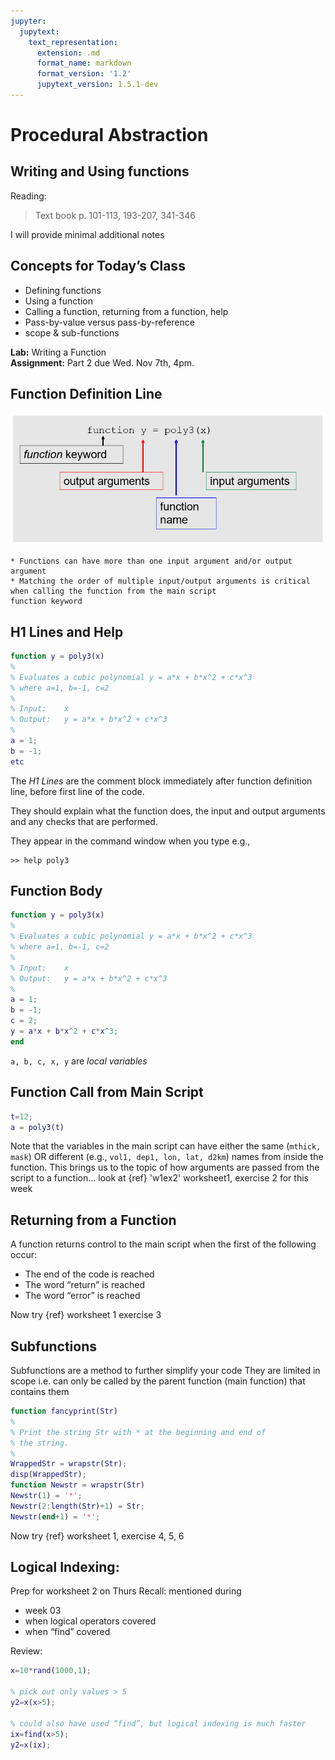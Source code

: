 ```yaml
---
jupyter:
  jupytext:
    text_representation:
      extension: .md
      format_name: markdown
      format_version: '1.2'
      jupytext_version: 1.5.1-dev
---
```


# Procedural Abstraction

## Writing and Using functions

Reading:
>Text book p. 101-113, 193-207, 341-346

I will provide minimal additional notes

## Concepts for Today’s Class

* Defining functions
* Using a function
* Calling a function, returning from a function, help
* Pass-by-value versus pass-by-reference
* scope & sub-functions

**Lab:** Writing a Function <br>
**Assignment:** Part 2 due Wed. Nov 7th, 4pm.

## Function Definition Line

<img src='../_static/media08/week08_class1_slide1_000.png'>

```{note}
* Functions can have more than one input argument and/or output argument
* Matching the order of multiple input/output arguments is critical when calling the function from the main script
function keyword

```

## H1 Lines and Help

```matlab
function y = poly3(x)
%
% Evaluates a cubic polynomial y = a*x + b*x^2 + c*x^3
% where a=1, b=-1, c=2
%
% Input:    x
% Output:   y = a*x + b*x^2 + c*x^3
%
a = 1;
b = -1;
etc
```

The *H1 Lines* are the comment block immediately after function definition line, before first line of the code.  

They should explain what the function does, the input and output arguments and any checks that are performed.

They appear in the command window when you type e.g.,

```
>> help poly3
```

## Function Body

```matlab
function y = poly3(x)
%
% Evaluates a cubic polynomial y = a*x + b*x^2 + c*x^3
% where a=1, b=-1, c=2
%
% Input:    x
% Output:   y = a*x + b*x^2 + c*x^3
%
a = 1;
b = -1;
c = 2;
y = a*x + b*x^2 + c*x^3;⁣
end
```

```a, b, c, x, y``` are *local variables*

## Function Call from Main Script

```matlab
t=12;
a = poly3(t)
```

Note that the variables in the main script can have either the same (```mthick, mask```) OR different (e.g., ```vol1, dep1, lon, lat, d2km```) names from inside the function.  This brings us to the topic of how arguments are passed from the script to a function… look at {ref} 'w1ex2' worksheet1, exercise 2 for this week

## Returning from a Function

A function returns control to the main script when the first of the following occur:

* The end of the code is reached
* The word “return” is reached
* The word “error” is reached

Now try {ref} worksheet 1 exercise 3

## Subfunctions

Subfunctions are a method to further simplify your code
They are limited in scope i.e. can only be called by the parent function (main function) that contains them

```matlab
function fancyprint(Str)
%
% Print the string Str with * at the beginning and end of
% the string.
%
WrappedStr = wrapstr(Str);
disp(WrappedStr);
function Newstr = wrapstr(Str)
Newstr(1) = '*';
Newstr(2:length(Str)+1) = Str;
Newstr(end+1) = '*';

```

Now try {ref} worksheet 1, exercise 4, 5, 6

## Logical Indexing:  

Prep for worksheet 2 on Thurs
Recall:  mentioned during
- week 03
- when logical operators covered
- when “find” covered

Review:

```matlab
x=10*rand(1000,1);

% pick out only values > 5
y2=x(x>5);

% could also have used “find”, but logical indexing is much faster
ix=find(x>5);
y2=x(ix);
```
